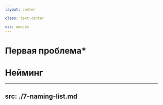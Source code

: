 ```yaml
---
layout: center

class: text-center

css: unocss
---
```


# Первая проблема*

# Нейминг

---
src: ./7-naming-list.md
---
